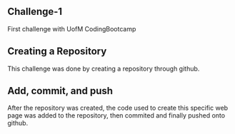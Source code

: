 ## Challenge-1
First challenge with UofM CodingBootcamp

## Creating a Repository
This challenge was done by creating a repository through github.

## Add, commit, and push
After the repository was created, the code used to create this specific web page was added to the repository, then commited and finally pushed onto github.
